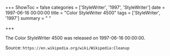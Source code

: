 +++
ShowToc = false
categories = ['StyleWriter', '1997', 'StyleWriter']
date = 1997-06-16 00:00:00
title = "Color StyleWriter 4500"
tags = ['StyleWriter', '1997']
summary = " "

+++

The Color StyleWriter 4500 was released on 1997-06-16 00:00:00.

Source: `https://en.wikipedia.org/wiki/Wikipedia:Cleanup`


